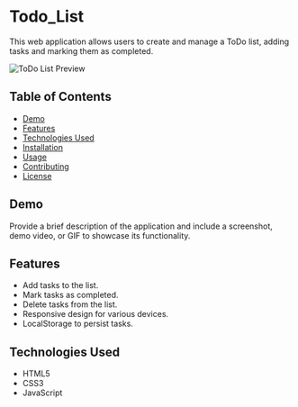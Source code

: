 # Todo_List

This web application allows users to create and manage a ToDo list, adding tasks and marking them as completed.

![ToDo List Preview](link_to_your_image.png)

## Table of Contents

- [Demo](#demo)
- [Features](#features)
- [Technologies Used](#technologies-used)
- [Installation](#installation)
- [Usage](#usage)
- [Contributing](#contributing)
- [License](#license)

## Demo

Provide a brief description of the application and include a screenshot, demo video, or GIF to showcase its functionality.

## Features

- Add tasks to the list.
- Mark tasks as completed.
- Delete tasks from the list.
- Responsive design for various devices.
- LocalStorage to persist tasks.

## Technologies Used

- HTML5
- CSS3
- JavaScript
